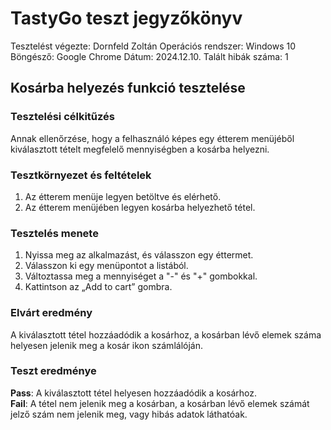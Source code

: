 # TastyGo teszt jegyzőkönyv

Tesztelést végezte: Dornfeld Zoltán
Operációs rendszer: Windows 10
Böngésző: Google Chrome
Dátum: 2024.12.10.
Talált hibák száma: 1

## Kosárba helyezés funkció tesztelése

### Tesztelési célkitűzés  
Annak ellenőrzése, hogy a felhasználó képes egy étterem menüjéből kiválasztott tételt megfelelő mennyiségben a kosárba helyezni.  

### Tesztkörnyezet és feltételek  
1. Az étterem menüje legyen betöltve és elérhető.
2. Az étterem menüjében legyen kosárba helyezhető tétel.

### Tesztelés menete  
1. Nyissa meg az alkalmazást, és válasszon egy éttermet.  
2. Válasszon ki egy menüpontot a listából.
3. Változtassa meg a mennyiséget a "-" és "+" gombokkal.
3. Kattintson az „Add to cart” gombra.

### Elvárt eredmény  
A kiválasztott tétel hozzáadódik a kosárhoz, a kosárban lévő elemek száma helyesen jelenik meg a kosár ikon számlálóján.  

### Teszt eredménye  
**Pass**: A kiválasztott tétel helyesen hozzáadódik a kosárhoz.  
**Fail**: A tétel nem jelenik meg a kosárban, a kosárban lévő elemek számát jelző szám nem jelenik meg, vagy hibás adatok láthatóak. 